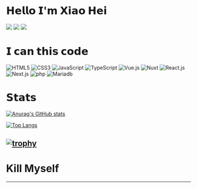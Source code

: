 # 𝗛𝗲𝗹𝗹𝗼 𝗜'𝗺 𝗫𝗶𝗮𝗼 𝗛𝗲𝗶
[![](https://img.shields.io/badge/-@XiaoHei14-%231DA1F2?style=flat-square&logo=twitter&logoColor=ffffff)](https://twitter.com/wngynho2)
[![](https://img.shields.io/badge/-@XiaoHei14-%23181717?style=flat-square&logo=github)](https://github.com/XiaoHei14)
[![](https://img.shields.io/website?color=0ab9e6&style=flat-square&up_message=xiaoheiweb.moe&url=https%3A%2F%2Fxlbd.me)](https://xiaoheiweb.moe)

# 𝗜 𝗰𝗮𝗻 𝘁𝗵𝗶𝘀 𝗰𝗼𝗱𝗲
![HTML5](https://img.shields.io/badge/-HTML5-%23E44D27?style=flat-square&logo=html5&logoColor=ffffff)
![CSS3](https://img.shields.io/badge/-CSS3-%231572B6?style=flat-square&logo=css3)
![JavaScript](https://img.shields.io/badge/-JavaScript-%23F7DF1C?style=flat-square&logo=javascript&logoColor=000000&labelColor=%23F7DF1C&color=%23FFCE5A)
![TypeScript](https://img.shields.io/badge/-TypeScript-007ACC?style=flat-square&logo=typescript&logoColor=white)
![Vue.js](https://img.shields.io/badge/-Vue.js-%232c3e50?style=flat-square&logo=vuedotjs)
![Nuxt](https://img.shields.io/badge/-Nuxt.js-%23282C34?style=flat-square&logo=nuxtdotjs)
![React.js](https://img.shields.io/badge/-React.js-%23282C34?style=flat-square&logo=react)
![Next.js](https://img.shields.io/badge/-Next.js-%23000000?style=flat-square&logo=nextdotjs)
![php](https://img.shields.io/badge/-php-%23000000?style=flat-square&logo=php)
![Mariadb](https://img.shields.io/badge/-Mariadb-%23E44D27?style=flat-square&logo=html5&logoColor=ffffff)

# 𝗦𝘁𝗮𝘁𝘀
[![Anurag's GitHub stats](https://github-readme-stats.vercel.app/api?username=XiaoHei14)](https://github.com/anuraghazra/github-readme-stats)

[![Top Langs](https://github-readme-stats.vercel.app/api/top-langs/?username=XiaoHei14&layout=compact&exclude_repo=doubi,typecho-theme-handsome-docs,GoogleTranslate,typecho-theme-handsome-opensource,luci-app-aliddns)](https://github.com/anuraghazra/github-readme-stats)

[![trophy](https://github-profile-trophy.vercel.app/?username=XiaoHei14)](https://github.com/ryo-ma/github-profile-trophy)
-----------

# Kill Myself

-----------
